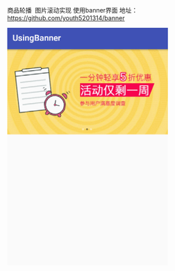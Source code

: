 
商品轮播  图片滚动实现
使用banner界面
地址：https://github.com/youth5201314/banner

![image](https://github.com/foochane/UsingBanner/blob/master/Screenshot/GIF.gif)

